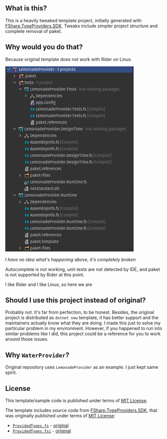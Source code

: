 ## What is this?

This is a heavily tweaked template project, initially generated with [FSharp.TypeProviders.SDK](https://github.com/fsprojects/FSharp.TypeProviders.SDK/).
Tweaks include simpler project structure and complete removal of paket. 

## Why would you do that?

Because original template does not work with Rider on Linux. 

![image](images/broken_rider.png)

_I have no idea what's happening above, it's completely broken_

Autocomplete is not working, unit-tests are not detected by IDE, 
and paket is not supported by Rider at this point.

I like Rider and I like Linux, so here we are

## Should I use this project instead of original?

Probably not. It's far from perfection, to be honest. Besides, the original project is distributed 
as `dotnet new` template, it has better support and the maintainers actually know what they are doing. 
I made this just to solve my particular problem in my environment. However, if you happened to run into 
similar problems like I did, this project could be a reference for you to work around those issues.

## Why `WaterProvider`?

Original repository uses `LemonadeProvider` as an example. I just kept same spirit.

## License

This template/sample code is published under terms of [MIT License](LICENSE.md). 

The template includes source code from [FSharp.TypeProviders.SDK](https://github.com/fsprojects/FSharp.TypeProviders.SDK/), that was originally published
under terms of [MIT License](https://github.com/fsprojects/FSharp.TypeProviders.SDK/blob/master/LICENSE.md):

 - [`ProvidedTypes.fs`](WaterProvider.Runtime/ProvidedTypes.fs) - [original](https://github.com/fsprojects/FSharp.TypeProviders.SDK/blob/579c6474805c99be5a764a9521e3a59fd28e9d7a/src/ProvidedTypes.fs)
 - [`ProvidedTypes.fsi`](WaterProvider.Runtime/ProvidedTypes.fsi) - [original](https://github.com/fsprojects/FSharp.TypeProviders.SDK/blob/579c6474805c99be5a764a9521e3a59fd28e9d7a/src/ProvidedTypes.fsi)

